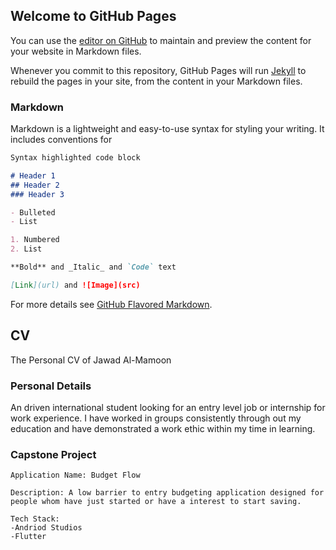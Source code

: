 ## Welcome to GitHub Pages

You can use the [editor on GitHub](https://github.com/jawalma/jawalma.github.io/edit/master/index.md) to maintain and preview the content for your website in Markdown files.

Whenever you commit to this repository, GitHub Pages will run [Jekyll](https://jekyllrb.com/) to rebuild the pages in your site, from the content in your Markdown files.

### Markdown

Markdown is a lightweight and easy-to-use syntax for styling your writing. It includes conventions for

```markdown
Syntax highlighted code block

# Header 1
## Header 2
### Header 3

- Bulleted
- List

1. Numbered
2. List

**Bold** and _Italic_ and `Code` text

[Link](url) and ![Image](src)
```

For more details see [GitHub Flavored Markdown](https://guides.github.com/features/mastering-markdown/).

## CV
The Personal CV of Jawad Al-Mamoon

### Personal Details
An driven international student looking for an entry level job or internship for work experience. I have worked in groups consistently through out my education and have demonstrated a work ethic within my time in learning.

### Capstone Project
```
Application Name: Budget Flow

Description: A low barrier to entry budgeting application designed for people whom have just started or have a interest to start saving.

Tech Stack:
-Andriod Studios
-Flutter
```
